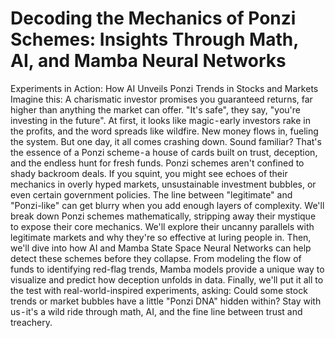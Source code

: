 # Decoding the Mechanics of Ponzi Schemes: Insights Through Math, AI, and Mamba Neural Networks
Experiments in Action: How AI Unveils Ponzi Trends in Stocks and Markets
Imagine this: A charismatic investor promises you guaranteed returns, far higher than anything the market can offer. "It's safe", they say, "you're investing in the future". At first, it looks like magic - early investors rake in the profits, and the word spreads like wildfire. New money flows in, fueling the system. But one day, it all comes crashing down. Sound familiar? That's the essence of a Ponzi scheme - a house of cards built on trust, deception, and the endless hunt for fresh funds.
Ponzi schemes aren't confined to shady backroom deals. If you squint, you might see echoes of their mechanics in overly hyped markets, unsustainable investment bubbles, or even certain government policies. The line between "legitimate" and "Ponzi-like" can get blurry when you add enough layers of complexity.
We'll break down Ponzi schemes mathematically, stripping away their mystique to expose their core mechanics. We'll explore their uncanny parallels with legitimate markets and why they're so effective at luring people in. Then, we'll dive into how AI and Mamba State Space Neural Networks can help detect these schemes before they collapse. From modeling the flow of funds to identifying red-flag trends, Mamba models provide a unique way to visualize and predict how deception unfolds in data. Finally, we'll put it all to the test with real-world-inspired experiments, asking: Could some stock trends or market bubbles have a little "Ponzi DNA" hidden within? Stay with us - it's a wild ride through math, AI, and the fine line between trust and treachery.
